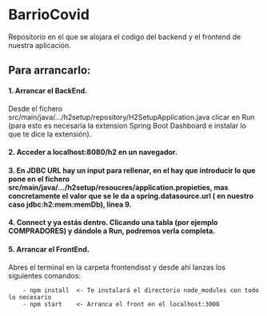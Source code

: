 # BarrioCovid
Repositorio en el que se alojara el codigo del backend y el frontend de nuestra aplicación.


## Para arrancarlo: 

#### 1. Arrancar el BackEnd.
Desde el fichero src/main/java/.../h2setup/repository/H2SetupApplication.java clicar en Run 	(para esto es necesaria la extension Spring Boot Dashboard e instalar lo que te dice la 	extensión).

#### 2. Acceder a localhost:8080/h2 en un navegador. 

#### 3. En JDBC URL hay un input para rellenar, en el hay que introducir lo que pone en el fichero src/main/java/.../h2setup/resoucres/application.propieties, mas concretamente el valor que se le da a spring.datasource.url ( en nuestro caso jdbc:h2:mem:memDb), linea 9.

#### 4. Connect y ya estás dentro. Clicando una tabla (por ejemplo COMPRADORES) y dándole a Run, podremos verla completa.


#### 5. Arrancar el FrontEnd.
Abres el terminal en la carpeta frontendisst y desde ahí lanzas los siguientes comandos:

		- npm install  <- Te instalará el directorio node_modules con todo lo necesario
		- npm start    <- Arranca el front en el localhost:3000
